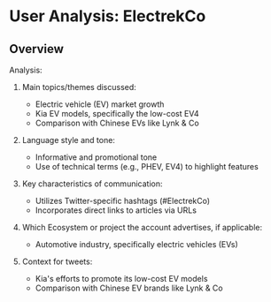 # User Analysis: ElectrekCo

## Overview

Analysis:

1. Main topics/themes discussed:
   - Electric vehicle (EV) market growth
   - Kia EV models, specifically the low-cost EV4
   - Comparison with Chinese EVs like Lynk & Co

2. Language style and tone:
   - Informative and promotional tone
   - Use of technical terms (e.g., PHEV, EV4) to highlight features

3. Key characteristics of communication:
   - Utilizes Twitter-specific hashtags (#ElectrekCo)
   - Incorporates direct links to articles via URLs

4. Which Ecosystem or project the account advertises, if applicable:
   - Automotive industry, specifically electric vehicles (EVs)

5. Context for tweets:
   - Kia's efforts to promote its low-cost EV models
   - Comparison with Chinese EV brands like Lynk & Co